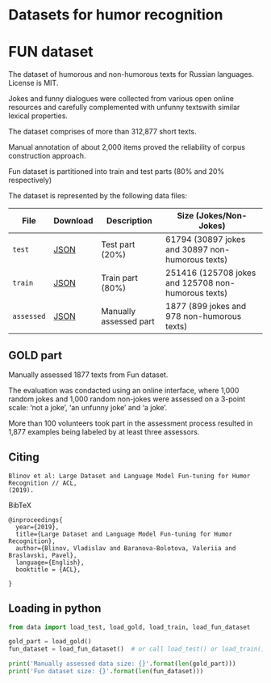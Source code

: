 # Datasets for humor recognition


FUN dataset
========

The dataset of humorous and non-humorous texts for Russian languages. 
License is MIT.

Jokes and funny dialogues were collected from various open online resources and carefully complemented 
with unfunny textswith similar lexical properties.

The  dataset comprises  of  more  than  312,877 short texts.  

Manual annotation of about 2,000 items proved the reliability of corpus 
construction approach. 

Fun dataset is partitioned into train and test parts (80% and 20% respectively)

The dataset is represented by the following data files:

File | Download |Description | Size (Jokes/Non-Jokes) | 
---- | -------- | -----------| -----------
`test` | [JSON](https://raw.githubusercontent.com/computational-humor/humor-recognition/master/data/FUN-dataset/test.json) | Test part (20%) | 61794 (30897 jokes and 30897 non-humorous texts)|
`train` | [JSON](https://raw.githubusercontent.com/computational-humor/humor-recognition/master/data/FUN-dataset/train.json)| Train part (80%) | 251416 (125708 jokes and 125708 non-humorous texts)|
`assessed` | [JSON](https://raw.githubusercontent.com/computational-humor/humor-recognition/master/data/FUN-dataset/assessed.json) | Manually assessed part | 1877 (899 jokes and 978 non-humorous texts)|


GOLD part
------
Manually assessed 1877 texts from Fun dataset.

The evaluation  was condacted using  an  online  interface, where 1,000 random jokes and 1,000 random non-jokes were assessed 
on a 3-point scale: 
‘not a joke’,  ‘an unfunny joke’ and ‘a joke’.  

More than 100  volunteers  took part in the assessment process resulted in 1,877  examples being labeled by at least three assessors. 


Citing
------


    Blinov et al: Large Dataset and Language Model Fun-tuning for Humor Recognition // ACL,
    (2019).
    

BibTeX

    @inproceedings{
      year={2019},
      title={Large Dataset and Language Model Fun-tuning for Humor Recognition},
      author={Blinov, Vladislav and Baranova-Bolotova, Valeriia and Braslavski, Pavel},
      language={English},
      booktitle = {ACL},
    
    }


Loading in python 
------
```python
from data import load_test, load_gold, load_train, load_fun_dataset

gold_part = load_gold()
fun_dataset = load_fun_dataset()  # or call load_test() or load_train() for test or train part

print('Manually assessed data size: {}'.format(len(gold_part)))
print('Fun dataset size: {}'.format(len(fun_dataset)))
```
